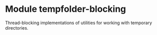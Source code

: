 # Module tempfolder-blocking

Thread-blocking implementations of utilities for working with temporary directories.
